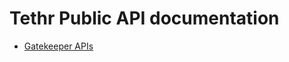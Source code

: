# Tethr Public API documentation

* [Gatekeeper APIs](https://redocly.github.io/redoc/?url=https://raw.githubusercontent.com/CollabIP/Tethr.ApiDocs/master/GateKeeper/swagger.json)
